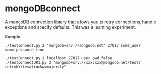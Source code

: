 # mongoDBconnect

A mongoDB connection library that allows you to retry connections, handle
exceptions and specify defaults. This was a learning experiment.

Sample
```
./testConnect.py 2 "mongodb+srv://mongodb.net" 27017 some_user some_password true

./testConnect.py 1 localhost 27017 user pwd false
./testConnectURI.py 3 "mongodb+srv://xxx:xxx@mongodb.net/test?retryWrites=true&w=majority"
```
